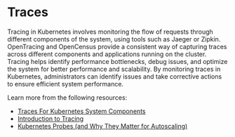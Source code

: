 # Traces

Tracing in Kubernetes involves monitoring the flow of requests through different components of the system, using tools such as Jaeger or Zipkin. OpenTracing and OpenCensus provide a consistent way of capturing traces across different components and applications running on the cluster. Tracing helps identify performance bottlenecks, debug issues, and optimize the system for better performance and scalability. By monitoring traces in Kubernetes, administrators can identify issues and take corrective actions to ensure efficient system performance.

Learn more from the following resources:

- [Traces For Kubernetes System Components](https://kubernetes.io/docs/concepts/cluster-administration/system-traces/)
- [Introduction to Tracing](https://www.youtube.com/watch?v=idDu_jXqf4E)
- [Kubernetes Probes (and Why They Matter for Autoscaling)](https://thenewstack.io/kubernetes-probes-and-why-they-matter-for-autoscaling/)
